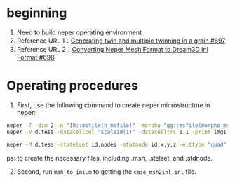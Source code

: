 # beginning
1. Need to build neper operating environment
2. Reference URL 1：[Generating twin and multiple twinning in a grain #697](https://github.com/neperfepx/neper/discussions/697)
3. Reference URL 2：[Converting Neper Mesh Format to Dream3D Inl Format #698](https://github.com/neperfepx/neper/discussions/698)

# Operating procedures
1. First, use the following command to create neper microstructure in neper:
```bash
neper -T -dim 2 -n "10::msfile(n_msfile)" -morpho "gg::msfile(morpho_msfile)" -domain "square(10,10)" -o d -ori "uniform" -oridescriptor 'euler-bunge:passive'
neper -V d.tess -datacellcol "scaleid(1)" -datacelltrs 0.1 -print img1

neper -M d.tess -statelset id,nodes -statnode id,x,y,z -elttype "quad" -cl 0.1
```
ps: to create the necessary files, including .msh, .stelset, and .stdnode.

2. Second, run `msh_to_inl.m` to getting the `case_msh2inl.inl` file.


